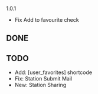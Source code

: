 1.0.1
* Fix Add to favourite check

DONE
----------



TODO
----------
* Add: [user_favorites] shortcode
* Fix: Station Submit Mail
* New: Station Sharing

